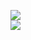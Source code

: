 [![](https://img.shields.io/badge/Made%20With-Github%20Spray-lightgrey.svg?style=for-the-badge&logo=github)](https://github.com/Annihil/github-spray#4982)  
[![](https://i.imgur.com/2DrTn0Z.gif)](https://github.com/Annihil/github-spray)